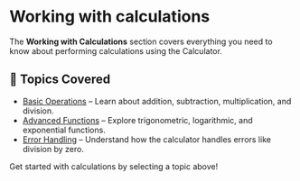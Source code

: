 # Working with calculations

The **Working with Calculations** section covers everything you need to know about performing calculations using the Calculator.

## 📖 Topics Covered
- [Basic Operations](basic-operations.md) – Learn about addition, subtraction, multiplication, and division.
- [Advanced Functions](advanced-functions.md) – Explore trigonometric, logarithmic, and exponential functions.
- [Error Handling](error-handling.md) – Understand how the calculator handles errors like division by zero.

Get started with calculations by selecting a topic above!